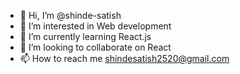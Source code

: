 - 👋 Hi, I’m @shinde-satish
- 👀 I’m interested in Web development
- 🌱 I’m currently learning React.js
- 💞️ I’m looking to collaborate on React
- 📫 How to reach me shindesatish2520@gmail.com

<!---
shinde-satish/shinde-satish is a ✨ special ✨ repository because its `README.md` (this file) appears on your GitHub profile.
You can click the Preview link to take a look at your changes.
--->
